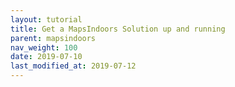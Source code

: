 ```yaml
---
layout: tutorial
title: Get a MapsIndoors Solution up and running
parent: mapsindoors
nav_weight: 100
date: 2019-07-10
last_modified_at: 2019-07-12
---
```


